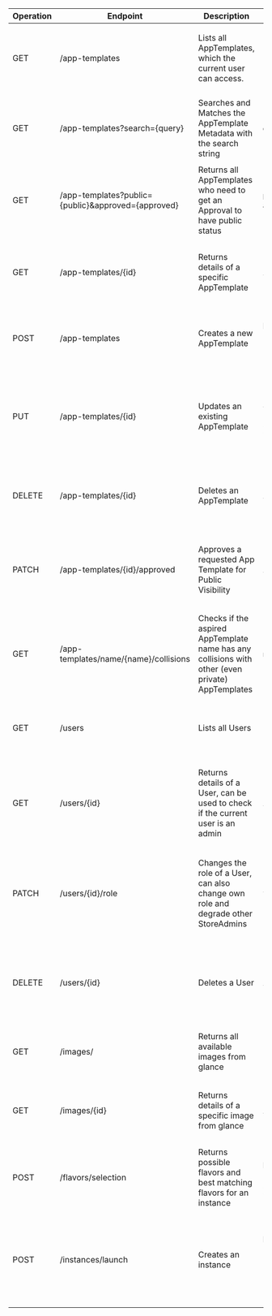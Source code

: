 | Operation | Endpoint                                           | Description                                                                                      | Parameter                                                                          | Response                                                                                                                                                            | Security                   | Content-Typ      | Error Codes                                                                                |
|-----------|----------------------------------------------------|--------------------------------------------------------------------------------------------------|------------------------------------------------------------------------------------|---------------------------------------------------------------------------------------------------------------------------------------------------------------------|----------------------------|------------------|--------------------------------------------------------------------------------------------|
| GET       | /app-templates                                     | Lists all AppTemplates, which the current user can access.                                       | -                                                                                  | 200 OK: `{ "status": "success", "message": "AppTemplates queried", "data": [{"id": "1", "name": "App1", "public": true, ...}] }`                                    | Token-based Authentication | application/json | 401 Unauthorized, 500 Internal Server Error                                                |
| GET       | /app-templates?search={query}                      | Searches and Matches the AppTemplate Metadata with the search string                             | `query` (Query)                                                                    | 200 OK: `{ "status": "success", "message": "AppTemplates queried", "data": [{"id": "1", "name": "App1", "public": true, ...}] }`                                    | Token-based Authentication | application/json | 401 Unauthorized, 500 Internal Server Error                                                |
| GET       | /app-templates?public={public}&approved={approved} | Returns all AppTemplates who need to get an Approval to have public status                       | `public` (Query), `approved` (Query)                                               | 200 OK: `{ "status": "success", "message": "AppTemplates queried", "data": [{"id": "1", "name": "App1", "public": true, ...}] }`                                    | StoreAdmin Rights Required | application/json | 401 Unauthorized, 403 Forbidden, 500 Internal Server Error                                 |
| GET       | /app-templates/{id}                                | Returns details of a specific AppTemplate                                                        | `id` (Path)                                                                        | 200 OK: `{ "status": "success", "message": "AppTemplate found", "data": { "id": "1", "name": "App1", "description": "...", ... } }`                                 | Token-based Authentication | application/json | 404 Not Found, 401 Unauthorized, 500 Internal Server Error                                 |
| POST      | /app-templates                                     | Creates a new AppTemplate                                                                        | Body: `{ "name", "description", "creator_id", "public", ... }`                     | 201 Created: `{ "status": "success", "message": "AppTemplate created", "data": { "id": "1", "name": "App1", ... } }`                                                | Token-based Authentication | application/json | 400 Bad Request, 401 Unauthorized, 500 Internal Server Error                               |
| PUT       | /app-templates/{id}                                | Updates an existing AppTemplate                                                                  | `id` (Path), Body: `{ "name", "description", ... }`                                | 200 OK: `{ "status": "success", "message": "AppTemplate updated", "data": { "id": "1", "name": "App1", ... } }`                                                     | Token-based Authentication | application/json | 400 Bad Request, 401 Unauthorized, 403 Forbidden, 404 Not Found, 500 Internal Server Error |
| DELETE    | /app-templates/{id}                                | Deletes an AppTemplate                                                                           | `id` (Path)                                                                        | 204 No Content                                                                                                                                                      | Token-based Authentication | application/json | 401 Unauthorized, 404 Not Found, 500 Internal Server Error                                 |
| PATCH     | /app-templates/{id}/approved                       | Approves a requested App Template for Public Visibility                                          | `id` (Path)                                                                        | 200 OK: `{ "status": "success", "message": "App Template approved", "data" : {"name": "app1", "approved": "true", ... } }`                                          | StoreAdmin Rights Required | application/json | 401 Unauthorized, 403 Forbidden, 404 Not Found, 500 Internal Server Error                  |
| GET       | /app-templates/name/{name}/collisions              | Checks if the aspired AppTemplate name has any collisions with other (even private) AppTemplates | `name` (Path)                                                                      | 200 OK: `{ "status": "success", "message": "Naming Collisions checked", data: {"collision": false} }`                                                               | Token-based Authentication | application/json | 401 Unauthorized, 500 Internal Server Error                                                |
| GET       | /users                                             | Lists all Users                                                                                  | -                                                                                  | 200 OK: `{ "status": "success", "message": "Users queried", "data": [{"id": "user1", "role_id": "role1"}] }`                                                        | StoreAdmin Rights Required | application/json | 401 Unauthorized, 403 Forbidden, 500 Internal Server Error                                 |
| GET       | /users/{id}                                        | Returns details of a User, can be used to check if the current user is an admin                  | `id` (Path)                                                                        | 200 OK: `{ "status": "success", "message": "User found", "data": { "id": "user1", "role_id": "role1", "role_name": "administrator", "access_level": "1000"} }`      | Token-based Authentication | application/json | 401 Unauthorized, 404 Not Found, 500 Internal Server Error                                 |
| PATCH     | /users/{id}/role                                   | Changes the role of a User, can also change own role and degrade other StoreAdmins               | `id` (Path), Body: `{ "role_id" }`                                                 | 200 OK: `{ "status": "success", "message": "User Role updated." data: { "id": "user1", "role_id": "role1", "role_name": "administrator", "access_level": "1000"} }` | StoreAdmin Rights Required | application/json | 400 Bad Request, 401 Unauthorized, 403 Forbidden, 404 Not Found, 500 Internal Server Error |
| DELETE    | /users/{id}                                        | Deletes a User                                                                                   | `id` (Path)                                                                        | 204 No Content                                                                                                                                                      | StoreAdmin Rights Required | application/json | 401 Unauthorized, 403 Forbidden, 404 Not Found, 500 Internal Server Error                  |
| GET       | /images/                                           | Returns all available images from glance                                                         | -                                                                                  | 200 OK: `{ "status": "success", "message": "Images queried", "data": [{"id": "1", "name": "Image1", ...}] }`                                                        | Token-based Authentication | application/json | 401 Unauthorized, 500 Internal Server Error                                                |
| GET       | /images/{id}                                       | Returns details of a specific image from glance                                                  | `id` (Path)                                                                        | 200 OK: `{ "status": "success", "message": "Image found", "data": { "id": "1", "name": "Image1", ... } }`                                                           | Token-based Authentication | application/json | 401 Unauthorized, 404 Not Found, 500 Internal Server Error                                 |
| POST      | /flavors/selection                                 | Returns possible flavors and best matching flavors for an instance                               | Body: `{ "app_template_id", "number_accounts" }`                                   | 200 OK: `{ "status": "success", "message": "flavors queried", data: { "best_flavor_id": "1", possible_flavor_ids: ["1", "2", "4"] } }`                              | Token-based Authentication | application/json | 400 Bad Request, 404 Not Found, 500 Internal Server Error                                  |
| POST      | /instances/launch                                  | Creates an instance                                                                              | Body: `{ "app_template_id", "flavor_id", "accounts": [{"username", "password"}] }` | 201 Created: `{ "status": "success", "message": "Instance created", "data": { "id": "1", "accounts" : [{"name": "student1", "password": "1234"}] } }`               | Token-based Authentication | application/json | 400 Bad Request, 401 Unauthorized, 403 Forbidden, 404 Not Found, 500 Internal Server Error |